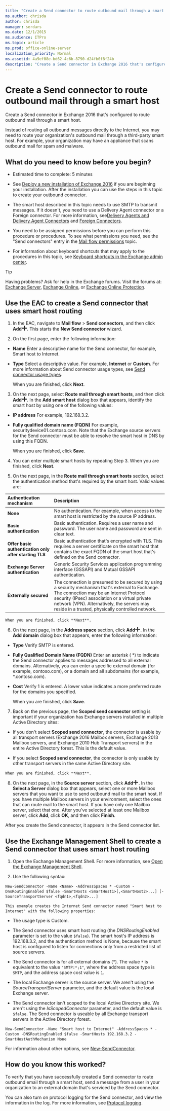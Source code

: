 ```yaml
---
title: "Create a Send connector to route outbound mail through a smart host"
ms.author: chrisda
author: chrisda
manager: serdars
ms.date: 12/1/2015
ms.audience: ITPro
ms.topic: article
ms.prod: office-online-server
localization_priority: Normal
ms.assetid: 4a9ef08e-bd62-4c6b-8790-d24fb0f8f24b
description: "Create a Send connector in Exchange 2016 that's configured to route outbound mail through a smart host."
---
```


# Create a Send connector to route outbound mail through a smart host

Create a Send connector in Exchange 2016 that's configured to route outbound mail through a smart host.
  
Instead of routing all outbound messages directly to the Internet, you may need to route your organization's outbound mail through a third-party smart host. For example, your organization may have an appliance that scans outbound mail for spam and malware.
  
## What do you need to know before you begin?

- Estimated time to complete: 5 minutes
    
- See [Deploy a new installation of Exchange 2016](../../plan-and-deploy/deploy-new-installations/deploy-new-installations.md) if you are beginning your installation. After the installation you can use the steps in this topic to create your outbound connector. 
    
- The smart host described in this topic needs to use SMTP to transmit messages. If it doesn't, you need to use a Delivery Agent connector or a Foreign connector. For more information, see[Delivery Agents and Delivery Agent Connectors](http://technet.microsoft.com/library/38c942ee-b59d-47ec-87eb-bebad441ada5.aspx) and [Foreign Connectors](http://technet.microsoft.com/library/21c6a7a9-f4d2-4359-9ac9-930701b63a4e.aspx).
    
- You need to be assigned permissions before you can perform this procedure or procedures. To see what permissions you need, see the "Send connectors" entry in the [Mail flow permissions](../../permissions/feature-permissions/mail-flow-permissions.md) topic. 
    
- For information about keyboard shortcuts that may apply to the procedures in this topic, see [Keyboard shortcuts in the Exchange admin center](../../about-documentation/eac-keyboard-shortcuts.md).
    
> [!TIP]
> Having problems? Ask for help in the Exchange forums. Visit the forums at: [Exchange Server](https://go.microsoft.com/fwlink/p/?linkId=60612), [Exchange Online](https://go.microsoft.com/fwlink/p/?linkId=267542), or [Exchange Online Protection](https://go.microsoft.com/fwlink/p/?linkId=285351). 
  
## Use the EAC to create a Send connector that uses smart host routing

1. In the EAC, navigate to **Mail flow** > **Send connectors**, and then click **Add**![Add icon](../../media/ITPro_EAC_AddIcon.png). This starts the **New Send connector** wizard. 
    
2. On the first page, enter the following information:
    
  - **Name** Enter a descriptive name for the Send connector, for example, Smart host to Internet.
    
  - **Type** Select a descriptive value. For example, **Internet** or **Custom**. For more information about Send connector usage types, see [Send connector usage types](send-connectors.md#UsageTypes).
    
    When you are finished, click **Next**.
    
3. On the next page, select **Route mail through smart hosts**, and then click **Add**![Add icon](../../media/ITPro_EAC_AddIcon.png). In the **Add smart host** dialog box that appears, identify the smart host by using one of the following values: 
    
  - **IP address** For example, 192.168.3.2. 
    
  - **Fully qualified domain name (FQDN)** For example, securitydevice01.contoso.com. Note that the Exchange source servers for the Send connector must be able to resolve the smart host in DNS by using this FQDN. 
    
    When you are finished, click **Save**.
    
4.  You can enter multiple smart hosts by repeating Step 3. When you are finished, click **Next**.
    
5. On the next page, in the **Route mail through smart hosts** section, select the authentication method that's required by the smart host. Valid values are: 
    
|**Authentication mechanism**|**Description**|
|:-----|:-----|
|**None** <br/> |No authentication. For example, when access to the smart host is restricted by the source IP address.  <br/> |
|**Basic authentication** <br/> |Basic authentication. Requires a user name and password. The user name and password are sent in clear text.  <br/> |
|**Offer basic authentication only after starting TLS** <br/> |Basic authentication that's encrypted with TLS. This requires a server certificate on the smart host that contains the exact FQDN of the smart host that's defined on the Send connector.  <br/> |
|**Exchange Server authentication** <br/> |Generic Security Services application programming interface (GSSAPI) and Mutual GSSAPI authentication.  <br/> |
|**Externally secured** <br/> |The connection is presumed to be secured by using a security mechanism that's external to Exchange. The connection may be an Internet Protocol security (IPsec) association or a virtual private network (VPN). Alternatively, the servers may reside in a trusted, physically controlled network.  <br/> |
   
    When you are finished, click **Next**.
    
6. On the next page, in the **Address space** section, click **Add**![Add icon](../../media/ITPro_EAC_AddIcon.png). In the **Add domain** dialog box that appears, enter the following information: 
    
  - **Type** Verify SMTP is entered. 
    
  - **Fully Qualified Domain Name (FQDN)** Enter an asterisk ( \*) to indicate the Send connector applies to messages addressed to all external domains. Alternatively, you can enter a specific external domain (for example, contoso.com), or a domain and all subdomains (for example, *.contoso.com).
    
  - **Cost** Verify 1 is entered. A lower value indicates a more preferred route for the domains you specified. 
    
    When you are finished, click **Save**.
    
7. Back on the previous page, the **Scoped send connector** setting is important if your organization has Exchange servers installed in multiple Active Directory sites: 
    
  - If you don't select **Scoped send connector**, the connector is usable by all transport servers (Exchange 2016 Mailbox servers, Exchange 2013 Mailbox servers, and Exchange 2010 Hub Transport servers) in the entire Active Directory forest. This is the default value.
    
  -  If you select **Scoped send connector**, the connector is only usable by other transport servers in the same Active Directory site.
    
    When you are finished, click **Next**.
    
8. On the next page, in the **Source server** section, click **Add**![Add icon](../../media/ITPro_EAC_AddIcon.png). In the **Select a Server** dialog box that appears, select one or more Mailbox servers that you want to use to send outbound mail to the smart host. If you have multiple Mailbox servers in your environment, select the ones that can route mail to the smart host. If you have only one Mailbox server, select that one. After you've selected at least one Mailbox server, click **Add**, click **OK**, and then click **Finish**.
    
After you create the Send connector, it appears in the Send connector list.
  
## Use the Exchange Management Shell to create a Send connector that uses smart host routing

1. Open the Exchange Management Shell. For more information, see [Open the Exchange Management Shell](http://technet.microsoft.com/library/63976059-25f8-4b4f-b597-633e78b803c0.aspx).
    
2. Use the following syntax:
    
  ```
  New-SendConnector -Name <Name> -AddressSpaces * -Custom -DnsRoutingEnabled $false -SmartHosts <SmartHost1>[,<SmartHost2>...] [-SourceTransportServer <fqdn1>,<fqdn2>...]
  ```

    This example creates the Internet Send connector named "Smart host to Internet" with the following properties:
    
  - The usage type is Custom.
    
  - The Send connector uses smart host routing (the  _DNSRoutingEnabled_ parameter is set to the value  `$false`). The smart host's IP address is 192.168.3.2, and the authentication method is None, because the smart host is configured to listen for connections only from a restricted list of source servers.
    
  - The Send connector is for all external domains (*). The value  `*` is equivalent to the value  `"SMTP:*;1"`, where the address space type is  `SMTP`, and the address space cost value is  `1`.
    
  - The local Exchange server is the source server. We aren't using the  _SourceTransportServer_ parameter, and the default value is the local Exchange server. 
    
  - The Send connector isn't scoped to the local Active Directory site. We aren't using the  _IsScopedConnector_ parameter, and the default value is  `$false`. The Send connector is useable by all Exchange transport servers in the Active Directory forest.
    
  ```
  New-SendConnector -Name "Smart host to Internet" -AddressSpaces * -Custom -DNSRoutingEnabled $false -SmartHosts 192.168.3.2 -SmartHostAuthMechanism None
  ```

For information about other options, see [New-SendConnector](http://technet.microsoft.com/library/7b315ab0-8778-4835-a252-fb94129d7a8e.aspx).
  
## How do you know this worked?

To verify that you have successfully created a Send connector to route outbound email through a smart host, send a message from a user in your organization to an external domain that's serviced by the Send connector.
  
You can also turn on protocol logging for the Send connector, and view the information in the log. For more information, see [Protocol logging](protocol-logging.md).
  

